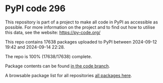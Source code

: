 # PyPI code 296

This repository is part of a project to make all code in PyPI as accessible as possible. For more information 
on the project and to find out how to utilise this data, see the website: https://py-code.org/

This repo contains 17638 packages uploaded to PyPI between 
2024-09-12 19:42 and 2024-09-14 22:28.

The repo is 100% (17638/17638) complete.

Package contents can be found [in the code branch](https://github.com/pypi-data/pypi-mirror-296/tree/code/packages).

A browsable package list for all repositories [all packages here](https://py-code.org/repositories/pypi-mirror-296).


